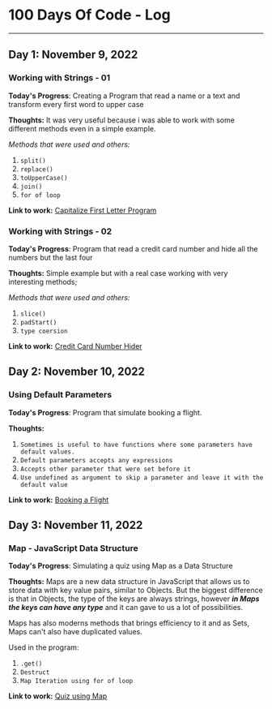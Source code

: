 # 100 Days Of Code - Log
------
## Day 1: November 9, 2022
### Working with Strings - 01

**Today's Progress**: Creating a Program that read a name or a text and transform every first word to upper case

**Thoughts:** It was very useful because i was able to work with some different methods even in a simple example.

*Methods that were used and others:*
1. `split()`
2. `replace()`
3. `toUpperCase()`
4. `join()`
5. `for of loop`

**Link to work:** [Capitalize First Letter Program](https://github.com/Holiv/capitalize-first-letter)

### Working with Strings - 02

**Today's Progress**: Program that read a credit card number and hide all the numbers but the last four

**Thoughts:** Simple example but with a real case working with very interesting methods;

*Methods that were used and others:*
1. `slice()`
2. `padStart()`
3. `type coersion`

**Link to work:** [Credit Card Number Hider](https://github.com/Holiv/credit-card-number-hider)

## Day 2: November 10, 2022
### Using Default Parameters

**Today's Progress**: Program that simulate booking a flight.

**Thoughts:** 
1. `Sometimes is useful to have functions where some parameters have default values.`
2. `Default parameters accepts any expressions`
3. `Accepts other parameter that were set before it`
4. `Use undefined as argument to skip a parameter and leave it with the default value`

**Link to work:** [Booking a Flight](https://github.com/Holiv/default-parameters)

## Day 3: November 11, 2022
### Map - JavaScript Data Structure

**Today's Progress**: Simulating a quiz using Map as a Data Structure

**Thoughts:** 
Maps are a new data structure in JavaScript that allows us to store data with key value pairs, similar to Objects. But the biggest difference is that in Objects, the type of the keys are always strings, however ***in Maps the keys can have any type*** and it can gave to us a lot of possibilities.

Maps has also moderns methods that brings efficiency to it and as Sets, Maps can't also have duplicated values.

Used in the program:

1. `.get()`
2. `Destruct`
3. `Map Iteration using for of loop`

**Link to work:** [Quiz using Map](https://github.com/Holiv/javascript-map_quizz)